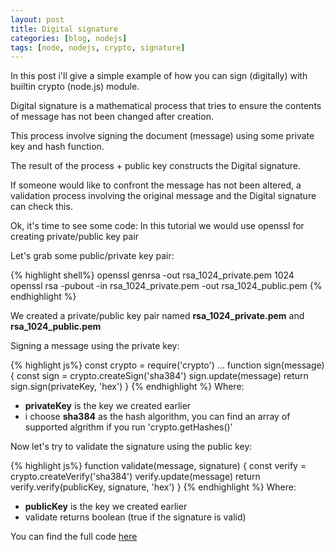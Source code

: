 ```yaml
---
layout: post
title: Digital signature
categories: [blog, nodejs]
tags: [node, nodejs, crypto, signature]
---
```


In this post i'll give a simple example of how you can sign (digitally) with builtin crypto (node.js) module.

Digital signature is a mathematical process that tries to ensure the contents of message has not been changed after creation.

This process involve signing the document (message) using some private key and hash function.

The result of the process + public key constructs the Digital signature.

If someone would like to confront the message has not been altered, a validation process involving the
original message and the Digital signature can check this.

Ok, it's time to see some code:
In this tutorial we would use openssl for creating private/public key pair

Let's grab some public/private key pair:

{% highlight shell%}
openssl genrsa -out rsa_1024_private.pem 1024
openssl rsa -pubout -in rsa_1024_private.pem -out rsa_1024_public.pem
{% endhighlight %}

We created a private/public key pair named **rsa_1024_private.pem** and **rsa_1024_public.pem**

Signing a message using the private key:

{% highlight js%}
const crypto = require('crypto')
...
function sign(message) {
    const sign = crypto.createSign('sha384')
    sign.update(message)
    return sign.sign(privateKey, 'hex')
}
{% endhighlight %}
Where:
 - **privateKey** is the key we created earlier
 - i choose **sha384** as the hash algorithm, you can find an array of supported algrithm
    if you run 'crypto.getHashes()'

Now let's try to validate the signature using the public key:

{% highlight js%}
function validate(message, signature) {
    const verify = crypto.createVerify('sha384')
    verify.update(message)
    return verify.verify(publicKey, signature, 'hex')
}
{% endhighlight %}
Where:
 - **publicKey** is the key we created earlier
 - validate returns boolean (true if the signature is valid)



You can find the full code [here](https://github.com/adibiton/digitial-signature-service)
